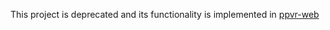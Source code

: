 This project is deprecated and its functionality is implemented in [ppvr-web](https://github.com/Andrusowski/ppvr-web)
